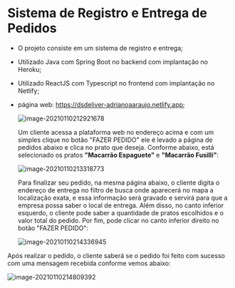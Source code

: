 # Sistema de Registro e Entrega de Pedidos

- O projeto consiste em um sistema de registro e entrega;

- Utilizado Java com Spring Boot no backend com implantação no Heroku;

- Utilizado ReactJS com Typescript no frontend com implantação no Netlify;

- página web:  https://dsdeliver-adrianoaaraujo.netlify.app;

  

  ![image-20210110212921678](C:\Users\adria\AppData\Roaming\Typora\typora-user-images\image-20210110212921678.png)

  

  Um cliente acessa a plataforma web no endereço acima e com um simples clique no botão "FAZER PEDIDO" ele é levado a página de pedidos abaixo e clica no prato que deseja. Conforme abaixo, está selecionado os pratos **"Macarrão Espaguete"** e **"Macarrão Fusilli"**:

  ![image-20210110213318773](C:\Users\adria\AppData\Roaming\Typora\typora-user-images\image-20210110213318773.png)

  Para finalizar seu pedido, na mesma página abaixo, o cliente digita o endereço de entrega no filtro de busca onde aparecerá no mapa a localização exata, e essa informação será gravado e servirá para que a empresa possa saber o local de entrega. Além disso, no canto inferior esquerdo, o cliente pode saber a quantidade de pratos escolhidos e o valor total do pedido. Por fim, pode clicar no canto inferior direito no botão "FAZER PEDIDO":

  ![image-20210110214336945](C:\Users\adria\AppData\Roaming\Typora\typora-user-images\image-20210110214336945.png)

Após realizar o pedido, o cliente saberá se o pedido foi feito com sucesso com uma mensagem recebida conforme vemos abaixo:

![image-20210110214809392](C:\Users\adria\AppData\Roaming\Typora\typora-user-images\image-20210110214809392.png)